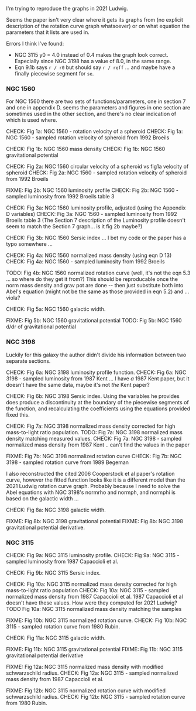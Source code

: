 I'm trying to reproduce the graphs in 2021 Ludwig. 

Seems the paper isn't very clear where it gets its graphs from (no explicit description of the rotation curve graph whatsoever) or on what equation the parameters that it lists are used in.

Errors I think I've found:
* NGC 3115 y0 = 4.0 instead of 0.4 makes the graph look correct.  Especially since NGC 3198 has a value of 8.0, in the same range.
* Eqn 9.1b says `r / r0` but should say `r / reff` ... and maybe have a finally piecewise segment for `se`.


### NGC 1560 ###

For NGC 1560 there are two sets of functions/parameters, one in section 7 and one in appendix D.  seems the parameters and figures in one section are sometimes used in the other section, and there's no clear indication of which is used where.

CHECK:	Fig 1a: NGC 1560 - rotation velocity of a spheroid
CHECK:	Fig 1a: NGC 1560 - sampled rotation velocity of spheroid from 1992 Broeils 

CHECK:	Fig 1b: NGC 1560 mass density
CHECK:	Fig 1b: NGC 1560 gravitational potential

CHECK:	Fig 2a: NGC 1560 circular velocity of a spheroid vs fig1a velocity of spheroid
CHECK:	Fig 2a: NGC 1560 - sampled rotation velocity of spheroid from 1992 Broeils 

FIXME:	Fig 2b: NGC 1560 luminosity profile	
CHECK:	Fig 2b: NGC 1560 - sampled luminosity from 1992 Broeils table 3

CHECK:	Fig 3a: NGC 1560 luminosity profile, adjusted (using the Appendix D variables)
CHECK:	Fig 3a: NGC 1560 - sampled luminosity from 1992 Broeils table 3
(The Section 7 description of the Luminosity profile doesn't seem to match the Section 7 graph... is it fig 2b maybe?)

CHECK:	Fig 3b: NGC 1560 Sersic index ... I bet my code or the paper has a typo somewhere ... 

CHECK:	Fig 4a: NGC 1560 normalized mass density (using eqn D 13)
CHECK:	Fig 4a: NGC 1560 - sampled luminosity from 1992 Broeils

TODO:	Fig 4b: NGC 1560 normalized rotation curve (well, it's not the eqn 5.3 ... so where do they get it from?)
This should be reproducable once the norm mass density and grav pot are done -- then just substitute both into Abel's equation (might not be the same as those provided in eqn 5.2) and ... viola?

CHECK:	Fig 5a: NGC 1560 galactic width.

FIXME:	Fig 5b: NGC 1560 gravitational potential 
TODO:	Fig 5b: NGC 1560 d/dr of gravitational potential


### NGC 3198 ###

Luckily for this galaxy the author didn't divide his information between two separate sections.

CHECK:	Fig 6a:	NGC 3198 luminosity profile function.
CHECK:	Fig 6a: NGC 3198 - sampled luminosity from 1987 Kent ... I have *a* 1987 Kent paper, but it doesn't have the same data, maybe it's not *the* Kent paper? 

CHECK:	Fig 6b: NGC 3198 Sersic index. Using the variables he provides does produce a discontinuity at the boundary of the piecewise segments of the function, and recalculating the coefficients using the equations provided fixed this.

CHECK: 	Fig 7a: NGC 3198 normalized mass density corrected for high mass-to-light ratio population.
TODO:	Fig 7a:	NGC 3198 normalized mass density matching measured values.
CHECK:	Fig 7a: NGC 3198 - sampled normalized mass density from 1987 Kent .. can't find the values in the paper

FIXME:	Fig 7b: NGC 3198 normalized rotation curve
CHECK:	Fig 7b: NGC 3198 - sampled rotation curve from 1989 Begeman

I also reconstructed the cited 2006 Cooperstock et al paper's rotation curve, however the fitted function looks like it is a different model than the 2021 Ludwig rotation curve graph.
Probably because I need to solve the Abel equations with NGC 3198's normrho and normph, and normphi is based on the galactic width ...

CHECK:	Fig 8a: NGC 3198 galactic width.

FIXME:	Fig 8b:	NGC 3198 gravitational potential 
FIXME:	Fig 8b:	NGC 3198 gravitational potential derivative.


### NGC 3115 ###

CHECK:	Fig 9a:	NGC 3115 luminosity profile.
CHECK:	Fig 9a: NGC 3115 - sampled luminosity from 1987 Capaccioli et al.

CHECK:	Fig 9b:	NGC 3115 Sersic index.

CHECK:	Fig 10a: NGC 3115 normalized mass density corrected for high mass-to-light ratio population 
CHECK:	Fig 10a: NGC 3115 - sampled normalized mass density from 1987 Capaccioli et al.  1987 Capaccioli et al doesn't have these values.  How were they computed for 2021 Ludwig?
TODO	Fig 10a: NGC 3115 normalized mass density matching the samples 

FIXME:	Fig 10b: NGC 3115 normalized rotation curve. 
CHECK:	Fig 10b: NGC 3115 - sampled rotation curve from 1980 Rubin.

CHECK:	Fig 11a: NGC 3115 galactic width. 

FIXME:	Fig 11b: NGC 3115 gravitational potential
FIXME:	Fig 11b: NGC 3115 gravitational potential derivative

FIXME:	Fig 12a: NGC 3115 normalized mass density with modified schwarzschild radius. 
CHECK:	Fig 12a: NGC 3115 - sampled normalized mass density from 1987 Capaccioli et al.

FIXME:	Fig 12b: NGC 3115 normalized rotation curve with modified schwarzschild radius. 
CHECK:	Fig 12b: NGC 3115 - sampled rotation curve from 1980 Rubin.

